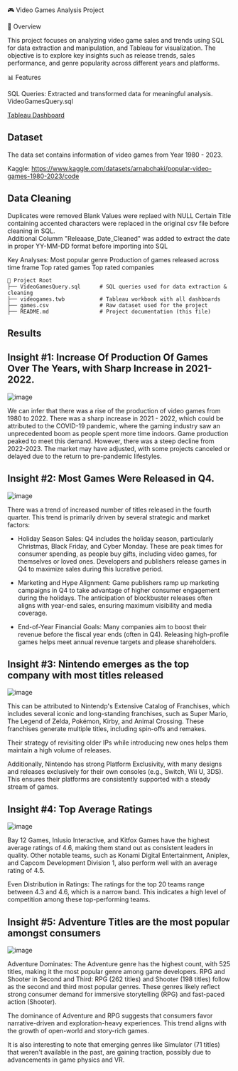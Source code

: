 🎮 Video Games Analysis Project

📄 Overview

This project focuses on analyzing video game sales and trends using SQL for data extraction and manipulation, and Tableau for visualization. The objective is to explore key insights such as release trends, sales performance, and genre popularity across different years and platforms. 

📊 Features

SQL Queries: Extracted and transformed data for meaningful analysis. VideoGamesQuery.sql 

[Tableau Dashboard](https://public.tableau.com/app/profile/jesslyn.lee/viz/videogames_17378098984270/GameInsights?publish=yes)


## Dataset

The data set contains information of video games from Year 1980 - 2023. 

Kaggle: https://www.kaggle.com/datasets/arnabchaki/popular-video-games-1980-2023/code


## Data Cleaning
Duplicates were removed
Blank Values were replaed with NULL 
Certain Title containing accented characters were replaced in the original csv file before cleaning in SQL.  
Additional Columm "Releaase_Date_Cleaned" was added to extract the date in proper YY-MM-DD format before importing into SQL 

Key Analyses:
Most popular genre
Production of games released across time frame
Top rated games
Top rated companies 


```
📂 Project Root  
├── VideoGamesQuery.sql      # SQL queries used for data extraction & cleaning  
├── videogames.twb           # Tableau workbook with all dashboards  
├── games.csv                # Raw dataset used for the project  
├── README.md                # Project documentation (this file)

```

## Results
## Insight #1: Increase Of Production Of Games Over The Years, with Sharp Increase in 2021-2022. 

![image](https://github.com/user-attachments/assets/baf249ec-9441-47ae-916d-c60db91ca2ca)

We can infer that there was a rise of the production of video games from 1980 to 2022. There was a sharp increase in 2021 - 2022, which could be attributed to the COVID-19 pandemic, where the gaming industry saw an unprecedented boom as people spent more time indoors. Game production peaked to meet this demand. However, there was a steep decline from 2022-2023. 
The market may have adjusted, with some projects canceled or delayed due to the return to pre-pandemic lifestyles.

## Insight #2: Most Games Were Released in Q4. 

![image](https://github.com/user-attachments/assets/942bba81-b937-46e2-9f9e-9638c24f1ce0)


There was a trend of increased number of titles released in the fourth quarter. This trend is primarily driven by several strategic and market factors:

- Holiday Season Sales:
Q4 includes the holiday season, particularly Christmas, Black Friday, and Cyber Monday. These are peak times for consumer spending, as people buy gifts, including video games, for themselves or loved ones.
Developers and publishers release games in Q4 to maximize sales during this lucrative period.

- Marketing and Hype Alignment:
Game publishers ramp up marketing campaigns in Q4 to take advantage of higher consumer engagement during the holidays.
The anticipation of blockbuster releases often aligns with year-end sales, ensuring maximum visibility and media coverage.

- End-of-Year Financial Goals:
Many companies aim to boost their revenue before the fiscal year ends (often in Q4). Releasing high-profile games helps meet annual revenue targets and please shareholders.

## Insight #3: Nintendo emerges as the top company with most titles released
![image](https://github.com/user-attachments/assets/b20b704a-874b-4ca2-9324-5b8cda0a2f5c)

This can be attributed to Nintendp's Extensive Catalog of Franchises, which includes several iconic and long-standing franchises, such as Super Mario, The Legend of Zelda, Pokémon, Kirby, and Animal Crossing. These franchises generate multiple titles, including spin-offs and remakes.

Their strategy of revisiting older IPs while introducing new ones helps them maintain a high volume of releases.

Additionally, Nintendo has strong Platform Exclusivity, with many designs and releases exclusively for their own consoles (e.g., Switch, Wii U, 3DS). This ensures their platforms are consistently supported with a steady stream of games.

## Insight #4: Top Average Ratings 

![image](https://github.com/user-attachments/assets/826fb7dc-a8f9-4ace-af92-9b21ccab67ca)

Bay 12 Games, Inlusio Interactive, and Kitfox Games have the highest average ratings of 4.6, making them stand out as consistent leaders in quality.
Other notable teams, such as Konami Digital Entertainment, Aniplex, and Capcom Development Division 1, also perform well with an average rating of 4.5.

Even Distribution in Ratings:
The ratings for the top 20 teams range between 4.3 and 4.6, which is a narrow band. This indicates a high level of competition among these top-performing teams.


## Insight #5: Adventure Titles are the most popular amongst consumers 

![image](https://github.com/user-attachments/assets/889b47a3-57d1-4eec-b0b1-1ca0bf53e5f3)

Adventure Dominates:
The Adventure genre has the highest count, with 525 titles, making it the most popular genre among game developers.
RPG and Shooter in Second and Third:
RPG (262 titles) and Shooter (198 titles) follow as the second and third most popular genres. These genres likely reflect strong consumer demand for immersive storytelling (RPG) and fast-paced action (Shooter).

The dominance of Adventure and RPG suggests that consumers favor narrative-driven and exploration-heavy experiences. This trend aligns with the growth of open-world and story-rich games.

It is also interesting to note that emerging genres like Simulator (71 titles) that weren't available in the past, are gaining traction, possibly due to advancements in game physics and VR.







